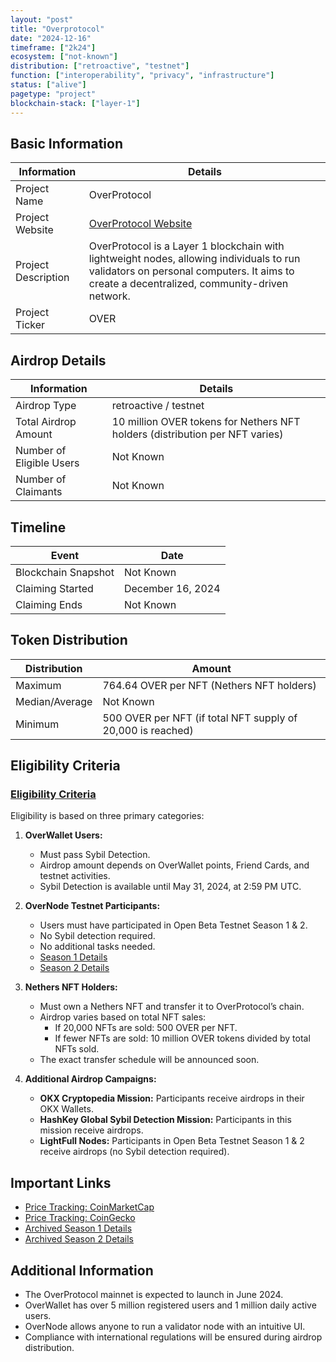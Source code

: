 ```yaml
---
layout: "post"
title: "Overprotocol"
date: "2024-12-16"
timeframe: ["2k24"]
ecosystem: ["not-known"]
distribution: ["retroactive", "testnet"]
function: ["interoperability", "privacy", "infrastructure"]
status: ["alive"]
pagetype: "project"
blockchain-stack: ["layer-1"]
---
```


## Basic Information

| Information         | Details                                                                                                                                                                                 |
| ------------------- | --------------------------------------------------------------------------------------------------------------------------------------------------------------------------------------- |
| Project Name        | OverProtocol                                                                                                                                                                            |
| Project Website     | [OverProtocol Website](https://overprotocol.io)                                                                                                                                         |
| Project Description | OverProtocol is a Layer 1 blockchain with lightweight nodes, allowing individuals to run validators on personal computers. It aims to create a decentralized, community-driven network. |
| Project Ticker      | OVER                                                                                                                                                                                    |

## Airdrop Details

| Information              | Details                                                                      |
| ------------------------ | ---------------------------------------------------------------------------- |
| Airdrop Type             | retroactive / testnet                                                        |
| Total Airdrop Amount     | 10 million OVER tokens for Nethers NFT holders (distribution per NFT varies) |
| Number of Eligible Users | Not Known                                                                    |
| Number of Claimants      | Not Known                                                                    |

## Timeline

| Event               | Date              |
| ------------------- | ----------------- |
| Blockchain Snapshot | Not Known         |
| Claiming Started    | December 16, 2024 |
| Claiming Ends       | Not Known         |

## Token Distribution

| Distribution   | Amount                                                      |
| -------------- | ----------------------------------------------------------- |
| Maximum        | 764.64 OVER per NFT (Nethers NFT holders)                   |
| Median/Average | Not Known                                                   |
| Minimum        | 500 OVER per NFT (if total NFT supply of 20,000 is reached) |

## Eligibility Criteria

### [Eligibility Criteria](https://medium.com/overprotocol/overprotocol-who-is-eligible-for-airdrop-2-63a754909e50)

Eligibility is based on three primary categories:

1. **OverWallet Users:**

   - Must pass Sybil Detection.
   - Airdrop amount depends on OverWallet points, Friend Cards, and testnet activities.
   - Sybil Detection is available until May 31, 2024, at 2:59 PM UTC.

2. **OverNode Testnet Participants:**

   - Users must have participated in Open Beta Testnet Season 1 & 2.
   - No Sybil detection required.
   - No additional tasks needed.
   - [Season 1 Details](https://web.archive.org/web/20240525195312/https://medium.com/overprotocol/overprotocol-who-is-eligible-for-the-airdrop-1dfaa5d3460c)
   - [Season 2 Details](https://web.archive.org/web/20240817231852/https://medium.com/overprotocol/overprotocol-who-is-eligible-for-airdrop-2-63a754909e50)

3. **Nethers NFT Holders:**

   - Must own a Nethers NFT and transfer it to OverProtocol’s chain.
   - Airdrop varies based on total NFT sales:
     - If 20,000 NFTs are sold: 500 OVER per NFT.
     - If fewer NFTs are sold: 10 million OVER tokens divided by total NFTs sold.
   - The exact transfer schedule will be announced soon.

4. **Additional Airdrop Campaigns:**
   - **OKX Cryptopedia Mission:** Participants receive airdrops in their OKX Wallets.
   - **HashKey Global Sybil Detection Mission:** Participants in this mission receive airdrops.
   - **LightFull Nodes:** Participants in Open Beta Testnet Season 1 & 2 receive airdrops (no Sybil detection required).

## Important Links

- [Price Tracking: CoinMarketCap](https://coinmarketcap.com/currencies/overprotocol)
- [Price Tracking: CoinGecko](https://www.coingecko.com/en/coins/overprotocol)
- [Archived Season 1 Details](https://web.archive.org/web/20240525195312/https://medium.com/overprotocol/overprotocol-who-is-eligible-for-the-airdrop-1dfaa5d3460c)
- [Archived Season 2 Details](https://web.archive.org/web/20240817231852/https://medium.com/overprotocol/overprotocol-who-is-eligible-for-airdrop-2-63a754909e50)

## Additional Information

- The OverProtocol mainnet is expected to launch in June 2024.
- OverWallet has over 5 million registered users and 1 million daily active users.
- OverNode allows anyone to run a validator node with an intuitive UI.
- Compliance with international regulations will be ensured during airdrop distribution.